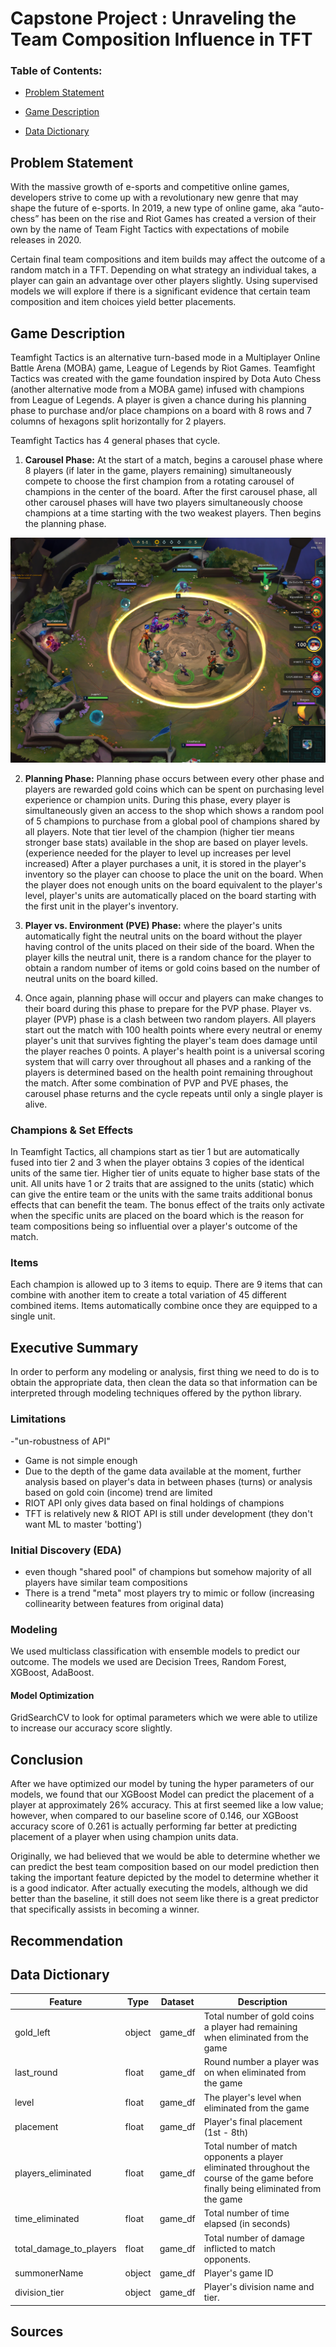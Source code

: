 # Capstone Project : Unraveling the Team Composition Influence in TFT 


### Table of Contents:
- [Problem Statement](#Problem-Statement)
- [Game Description](#Game-Description)
    
- [Data Dictionary](#Data-Dictionary)

## Problem Statement

With the massive growth of e-sports and competitive online games, developers strive to come up with a revolutionary new genre that may shape the future of e-sports.  In 2019, a new type of online game, aka “auto-chess” has been on the rise and Riot Games has created a version of their own by the name of Team Fight Tactics with expectations of mobile releases in 2020.

Certain final team compositions and item builds may affect the outcome of a random match in a TFT.  Depending on what strategy an individual takes, a player can gain an advantage over other players slightly.  Using supervised models we will explore if there is a significant evidence that certain team composition and item choices yield better placements.

## Game Description

Teamfight Tactics is an alternative turn-based mode in a Multiplayer Online Battle Arena (MOBA) game, League of Legends by Riot Games.  Teamfight Tactics was created with the game foundation inspired by Dota Auto Chess (another alternative mode from a MOBA game) infused with champions from League of Legends.  A player is given a chance during his planning phase to purchase and/or place champions on a board with 8 rows and 7 columns of hexagons split horizontally for 2 players. 

Teamfight Tactics has 4 general phases that cycle.
1. **Carousel Phase:** At the start of a match, begins a carousel phase where 8 players (if later in the game, players remaining) simultaneously compete to choose the first champion from a rotating carousel of champions in the center of the board.  After the first carousel phase, all other carousel phases will have two players simultaneously choose champions at a time starting with the two weakest players. Then begins the planning phase.  


![Image description](./images/carousel_phase.png)


	
2. **Planning Phase:** Planning phase occurs between every other phase and players are rewarded gold coins which can be spent on purchasing level experience or champion units.  During this phase, every player is simultaneously given an access to the shop which shows a random pool of 5 champions to purchase from a global pool of champions shared by all players.  Note that tier level of the champion (higher tier means stronger base stats) available in the shop are based on player levels. (experience needed for the player to level up increases per level increased) After a player purchases a unit, it is stored in the player's inventory so the player can choose to place the unit on the board.  When the player does not enough units on the board equivalent to the player's level, player's units are automatically placed on the board starting with the first unit in the player's inventory.

3. **Player vs. Environment (PVE) Phase:** where the player's units automatically fight the neutral units on the board without the player having control of the units placed on their side of the board.  When the player kills the neutral unit, there is a random chance for the player to obtain a random number of items or gold coins based on the number of neutral units on the board killed.

4. Once again, planning phase will occur and players can make changes to their board during this phase to prepare for the PVP phase.  Player vs. player (PVP) phase is a clash between two random players.  All players start out the match with 100 health points where every neutral or enemy player's unit that survives fighting the player's team does damage until the player reaches 0 points.  A player's health point is a universal scoring system that will carry over throughout all phases and a ranking of the players is determined based on the health point remaining throughout the match.  After some combination of PVP and PVE phases, the carousel phase returns and the cycle repeats until only a single player is alive.  


### Champions & Set Effects

In Teamfight Tactics, all champions start as tier 1 but are automatically fused into tier 2 and 3 when the player obtains 3 copies of the identical units of the same tier.  Higher tier of units equate to higher base stats of the unit.  All units have 1 or 2 traits that are assigned to the units (static) which can give the entire team or the units with the same traits additional bonus effects that can benefit the team.  The bonus effect of the traits only activate when the specific units are placed on the board which is the reason for team compositions being so influential over a player's outcome of the match.  

### Items 

Each champion is allowed up to 3 items to equip.  There are 9 items that can combine with another item to create a total variation of 45 different combined items.  Items automatically combine once they are equipped to a single unit.    

## Executive Summary

In order to perform any modeling or analysis, first thing we need to do is to obtain the appropriate data, then clean the data so that information can be interpreted through modeling techniques offered by the python library.  


### Limitations 

-"un-robustness of API"
- Game is not simple enough
- Due to the depth of the game data available at the moment, further analysis based on player's data in between phases (turns) or analysis based on gold coin (income) trend are limited
- RIOT API only gives data based on final holdings of champions
- TFT is relatively new & RIOT API is still under development (they don't want ML to master 'botting')

### Initial Discovery (EDA)

- even though "shared pool" of champions but somehow majority of all players have similar team compositions 
- There is a trend "meta" most players try to mimic or follow (increasing collinearity between features from original data)


### Modeling 

We used multiclass classification with ensemble models to predict our outcome.
The models we used are Decision Trees, Random Forest, XGBoost, AdaBoost.

#### Model Optimization

GridSearchCV to look for optimal parameters which we were able to utilize to increase our accuracy score slightly.


## Conclusion

After we have optimized our model by tuning the hyper parameters of our models, we found that our XGBoost Model can predict the placement of a player at approximately 26% accuracy.  This at first seemed like a low value; however, when compared to our baseline score of 0.146, our XGBoost accuracy score of 0.261 is actually performing far better at predicting placement of a player when using champion units data.

Originally, we had believed that we would be able to determine whether we can predict the best team composition based on our model prediction then taking the important feature depicted by the model to determine whether it is a good indicator.  After actually executing the models, although we did better than the baseline, it still does not seem like there is a great predictor that specifically assists in becoming a winner.

## Recommendation

## Data Dictionary

|Feature|Type|Dataset|Description|
|---|---|---|---|
|gold_left|object|game_df|Total number of gold coins a player had remaining when eliminated from the game| 
|last_round|float|game_df|Round number a player was on when eliminated from the game| 
|level|float|game_df|The player's level when eliminated from the game| 
|placement|float|game_df|Player's final placement (1st - 8th)|
|players_eliminated|float|game_df|Total number of match opponents a player eliminated throughout the course of the game before finally being eliminated from the game|
|time_eliminated|float|game_df|Total number of time elapsed (in seconds)|
|total_damage_to_players|float|game_df|Total number of damage inflicted to match opponents.|
|summonerName|object|game_df|Player's game ID|
|division_tier|object|game_df|Player's division name and tier.|


 ## Sources